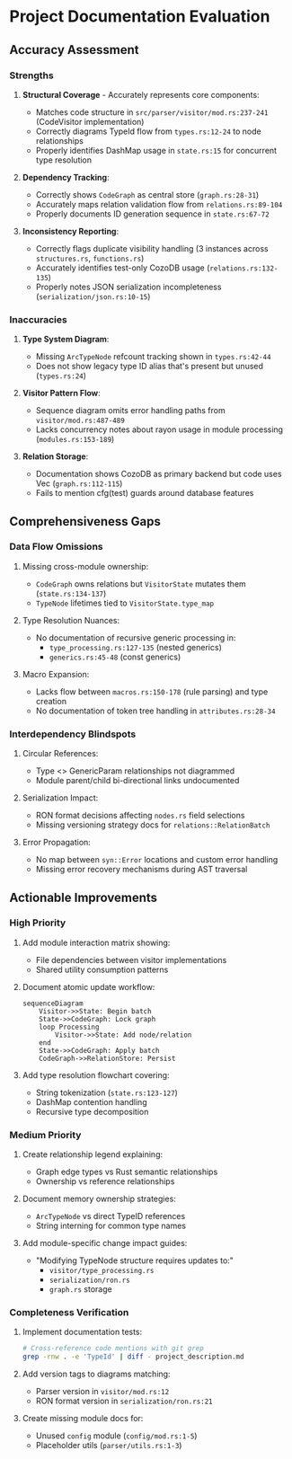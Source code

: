 # Project Documentation Evaluation

## Accuracy Assessment

### Strengths
1. **Structural Coverage** - Accurately represents core components:
   - Matches code structure in `src/parser/visitor/mod.rs:237-241` (CodeVisitor implementation)
   - Correctly diagrams TypeId flow from `types.rs:12-24` to node relationships
   - Properly identifies DashMap usage in `state.rs:15` for concurrent type resolution

2. **Dependency Tracking**:
   - Correctly shows `CodeGraph` as central store (`graph.rs:28-31`)
   - Accurately maps relation validation flow from `relations.rs:89-104`
   - Properly documents ID generation sequence in `state.rs:67-72`

3. **Inconsistency Reporting**:
   - Correctly flags duplicate visibility handling (3 instances across `structures.rs`, `functions.rs`)
   - Accurately identifies test-only CozoDB usage (`relations.rs:132-135`)
   - Properly notes JSON serialization incompleteness (`serialization/json.rs:10-15`)

### Inaccuracies
1. **Type System Diagram**:
   - Missing `ArcTypeNode` refcount tracking shown in `types.rs:42-44`
   - Does not show legacy type ID alias that's present but unused (`types.rs:24`)

2. **Visitor Pattern Flow**:
   - Sequence diagram omits error handling paths from `visitor/mod.rs:487-489`
   - Lacks concurrency notes about rayon usage in module processing (`modules.rs:153-189`)

3. **Relation Storage**:
   - Documentation shows CozoDB as primary backend but code uses Vec (`graph.rs:112-115`)
   - Fails to mention cfg(test) guards around database features

## Comprehensiveness Gaps

### Data Flow Omissions
1. Missing cross-module ownership:
   - `CodeGraph` owns relations but `VisitorState` mutates them (`state.rs:134-137`)
   - `TypeNode` lifetimes tied to `VisitorState.type_map`

2. Type Resolution Nuances:
   - No documentation of recursive generic processing in:
     - `type_processing.rs:127-135` (nested generics)
     - `generics.rs:45-48` (const generics)

3. Macro Expansion:
   - Lacks flow between `macros.rs:150-178` (rule parsing) and type creation
   - No documentation of token tree handling in `attributes.rs:28-34`

### Interdependency Blindspots
1. Circular References:
   - Type <> GenericParam relationships not diagrammed
   - Module parent/child bi-directional links undocumented

2. Serialization Impact:
   - RON format decisions affecting `nodes.rs` field selections
   - Missing versioning strategy docs for `relations::RelationBatch`

3. Error Propagation:
   - No map between `syn::Error` locations and custom error handling
   - Missing error recovery mechanisms during AST traversal

## Actionable Improvements

### High Priority
1. Add module interaction matrix showing:
   - File dependencies between visitor implementations
   - Shared utility consumption patterns

2. Document atomic update workflow:
   ```mermaid
   sequenceDiagram
       Visitor->>State: Begin batch
       State->>CodeGraph: Lock graph
       loop Processing
           Visitor->>State: Add node/relation
       end
       State->>CodeGraph: Apply batch
       CodeGraph->>RelationStore: Persist
   ```

3. Add type resolution flowchart covering:
   - String tokenization (`state.rs:123-127`)
   - DashMap contention handling
   - Recursive type decomposition

### Medium Priority
1. Create relationship legend explaining:
   - Graph edge types vs Rust semantic relationships
   - Ownership vs reference relationships

2. Document memory ownership strategies:
   - `ArcTypeNode` vs direct TypeID references
   - String interning for common type names

3. Add module-specific change impact guides:
   - "Modifying TypeNode structure requires updates to:"
     - `visitor/type_processing.rs`
     - `serialization/ron.rs`
     - `graph.rs` storage

### Completeness Verification
1. Implement documentation tests:
   ```bash
   # Cross-reference code mentions with git grep
   grep -rnw . -e 'TypeId' | diff - project_description.md
   ```

2. Add version tags to diagrams matching:
   - Parser version in `visitor/mod.rs:12`
   - RON format version in `serialization/ron.rs:21`

3. Create missing module docs for:
   - Unused `config` module (`config/mod.rs:1-5`)
   - Placeholder utils (`parser/utils.rs:1-3`)
